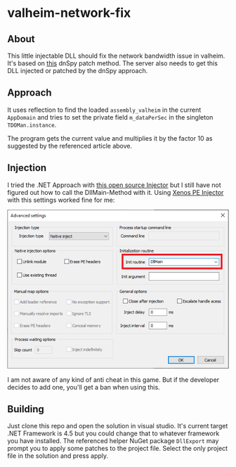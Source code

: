 # valheim-network-fix

## About

This little injectable DLL should fix the network bandwidth issue in valheim. It's based on [this](https://windowsreport.com/valheim-lag-server/) dnSpy patch method. The server also needs to get this DLL injected or patched by the dnSpy approach.

## Approach

It uses reflection to find the loaded `assembly_valheim` in the current `AppDomain` and tries to set the private field `m_dataPerSec` in the singleton `TDOMan.instance`.

The program gets the current value and multiplies it by the factor 10 as suggested by the referenced article above.

## Injection

I tried the .NET Approach with [this open source Injector](https://github.com/Lyra1337/DLL-Injection) but I still have not figured out how to call the DllMain-Method with it. Using [Xenos PE Injector](https://github.com/DarthTon/Xenos) with this settings worked fine for me:

![Xenos Advanced Settings](https://github.com/lyra1337/valheim-network-fix/raw/master/pe-injector-settings.png "Xenos Advanced Settings")

I am not aware of any kind of anti cheat in this game. But if the developer decides to add one, you'll get a ban when using this.

## Building

Just clone this repo and open the solution in visual studio. It's current target .NET Framework is 4.5 but you could change that to whatever framework you have installed. The referenced helper NuGet package `DllExport` may prompt you to apply some patches to the project file. Select the only project file in the solution and press apply.